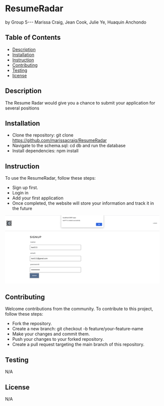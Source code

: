 # ResumeRadar
by Group 5--- Marissa Craig, Jean Cook, Julie Ye, Huaquin Anchondo

## Table of Contents
* [Description](#description)
* [Installation](#installation)
* [Instruction](#Instruction)
* [Contributing](#contributing)
* [Testing](#testing)
* [license](#license)

## Description
The Resume Radar would give you a chance to submit your application for several positions
## Installation
* Clone the repository: git clone https://github.com/marissacraig/ResumeRadar
* Navigate to the schema.sql: cd db and run the database
* Install dependencies: npm install
## Instruction
To use the ResumeRadar, follow these steps:
* Sign up first.
* Login in
* Add your first application
* Once completed, the website will store your information and track it in the future
  
![](https://github.com/marissacraig/ResumeRadar/blob/julie0327-patch-1/signup.png)

## Contributing
Welcome contributions from the community. To contribute to this project, follow these steps:
* Fork the repository.
* Create a new branch: git checkout -b feature/your-feature-name
* Make your changes and commit them.
* Push your changes to your forked repository.
* Create a pull request targeting the main branch of this repository.
## Testing
N/A
## License
N/A
